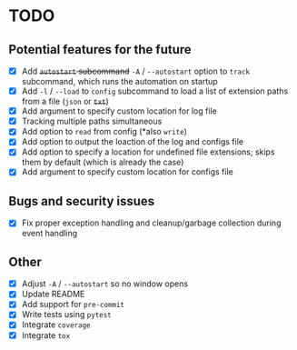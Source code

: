 # TODO

## Potential features for the future

- [x] Add ~~``autostart`` subcommand~~ ``-A`` / ``--autostart`` option to ``track`` subcommand, which runs the automation on startup
- [x] Add ``-l`` / ``--load`` to ``config`` subcommand to load a list of extension paths from a file (``json`` or ~~``txt``~~)
- [x] Add argument to specify custom location for log file
- [x] Tracking multiple paths simultaneous
- [x] Add option to ``read`` from config (*also ``write``)
- [x] Add option to output the loaction of the log and configs file
- [x] Add option to specify a location for undefined file extensions; skips them by default (which is already the case)
- [x] Add argument to specify custom location for configs file

## Bugs and security issues

- [x] Fix proper exception handling and cleanup/garbage collection during event handling

## Other

- [x] Adjust ``-A`` / ``--autostart`` so no window opens
- [x] Update README
- [x] Add support for ``pre-commit``
- [x] Write tests using ``pytest``
- [x] Integrate ``coverage``
- [x] Integrate ``tox``
